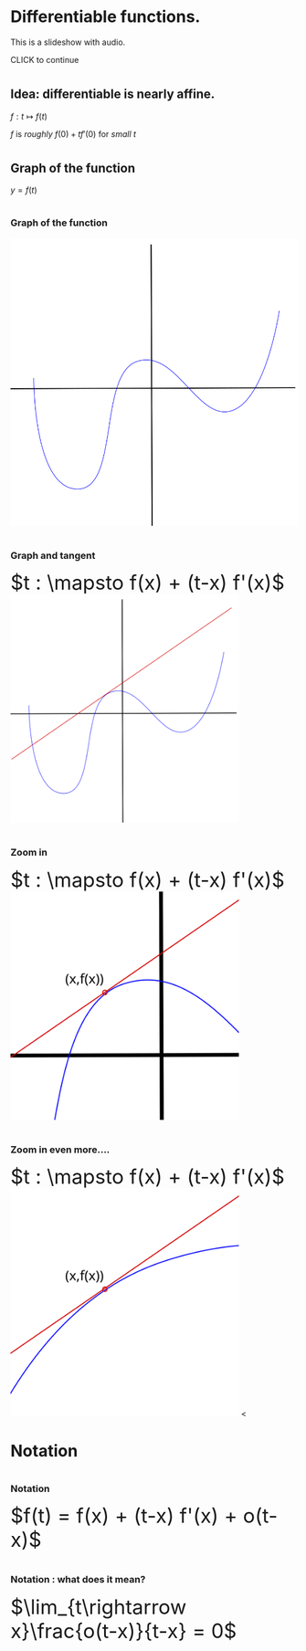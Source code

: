 # Differentiable functions. 

This is a slideshow with audio.

CLICK to continue

#

## Idea: differentiable is nearly affine. 

$f: t \mapsto f(t)$

$f$ is *roughly* $f(0) + t f'(0)$ for *small* $t$
<audio  data-autoplay >
<source src="today_in_class.mp3" >
</audio>

#

##  Graph of the function


$y = f(t)$ 
<audio  data-autoplay >
<source src="lets_draw_a.mp3" >
</audio>

#

###  Graph of the function

![graph of f](graph1.svg)

<audio  data-autoplay >
<source src="so_this_is.mp3" >
</audio>

#

###  Graph and tangent
<div style="font-size: 250%;">  
$t : \mapsto  f(x)  + (t-x) f'(x)$ 
</div>
<img src="graph2.svg" alt="" width="400"> 
<audio  data-autoplay >
<source src="lets_choose_a.mp3" >
</audio>

#

###  Zoom in
<div style="font-size: 250%;">  
$t : \mapsto  f(x)  + (t-x) f'(x)$ 
</div>
<img src="graph3.svg" alt="" width="400"> 
<audio  data-autoplay >
<source src="now_if_we.mp3" >
</audio>

#

###  Zoom in even more....
<div style="font-size: 250%;">  
$t : \mapsto  f(x)  + (t-x) f'(x)$ 
</div>
<img src="graph4.svg" alt="" width="400"> 
<
<audio  data-autoplay >
<source src="can_you_see.mp3" >
</audio>

# Notation

<audio  data-autoplay >
<source src="we_can_make.mp3" >
</audio>

#

### Notation


<div style="font-size: 250%;">  
$f(t) = f(x)  + (t-x) f'(x) + o(t-x)$ 
</div>

<audio  data-autoplay >
<source src="the_value_of.mp3" >
</audio>

#

### Notation : what does it mean?


<div style="font-size: 250%;">  
$\lim_{t\rightarrow x}\frac{o(t-x)}{t-x} = 0$ 
</div>

<audio  data-autoplay >
<source src="little_o_of.mp3" >
</audio>
